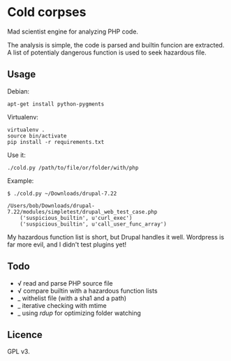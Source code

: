 Cold corpses
============

Mad scientist engine for analyzing PHP code.

The analysis is simple, the code is parsed and builtin funcion are extracted.
A list of potentialy dangerous function is used to seek hazardous file.

Usage
-----

Debian:

    apt-get install python-pygments

Virtualenv:

    virtualenv .
    source bin/activate
    pip install -r requirements.txt

Use it:

    ./cold.py /path/to/file/or/folder/with/php

Example:

    $ ./cold.py ~/Downloads/drupal-7.22

    /Users/bob/Downloads/drupal-7.22/modules/simpletest/drupal_web_test_case.php
        ('suspicious_builtin', u'curl_exec')
        ('suspicious_builtin', u'call_user_func_array')

My hazardous function list is short, but Drupal handles it well.
Wordpress is far more evil, and I didn't test plugins yet!

Todo
----

 * √ read and parse PHP source file
 * √ compare builtin with a hazardous function lists
 * _ withelist file (with a sha1 and a path)
 * _ iterative checking with mtime
 * _ using *rdup* for optimizing folder watching

Licence
-------
GPL v3.
